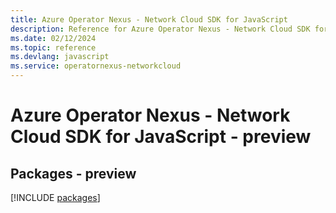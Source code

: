 ```yaml
---
title: Azure Operator Nexus - Network Cloud SDK for JavaScript
description: Reference for Azure Operator Nexus - Network Cloud SDK for JavaScript
ms.date: 02/12/2024
ms.topic: reference
ms.devlang: javascript
ms.service: operatornexus-networkcloud
---
```

# Azure Operator Nexus - Network Cloud SDK for JavaScript - preview
## Packages - preview
[!INCLUDE [packages](operator-nexus---network-cloud-index.md)]